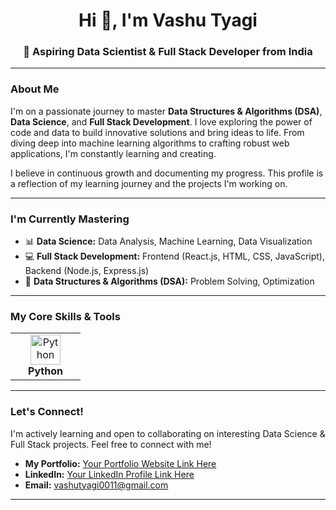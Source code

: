 <div align="center">
  <h1>Hi 👋, I'm Vashu Tyagi</h1>
  <h3>🚀 Aspiring Data Scientist & Full Stack Developer from India</h3>
</div>

---

### About Me

I'm on a passionate journey to master **Data Structures & Algorithms (DSA)**, **Data Science**, and **Full Stack Development**. I love exploring the power of code and data to build innovative solutions and bring ideas to life. From diving deep into machine learning algorithms to crafting robust web applications, I'm constantly learning and creating.

I believe in continuous growth and documenting my progress. This profile is a reflection of my learning journey and the projects I'm working on.

---

### I'm Currently Mastering

-   📊 **Data Science:** Data Analysis, Machine Learning, Data Visualization
-   💻 **Full Stack Development:** Frontend (React.js, HTML, CSS, JavaScript), Backend (Node.js, Express.js)
-   🧠 **Data Structures & Algorithms (DSA):** Problem Solving, Optimization

---

### My Core Skills & Tools

<table>
  <tr>
    <td align="center" width="96">
      <img src="https://skillicons.dev/icons?i=python" width="48" height="48" alt="Python" /><br><b>Python</b>
    </td>
<!--     <td align="center" width="96">
      <img src="https://skillicons.dev/icons?i=react" width="48" height="48" alt="React" /><br><b>React</b>
    </td>
    <td align="center" width="96">
      <img src="https://skillicons.dev/icons?i=nodejs" width="48" height="48" alt="Node.js" /><br><b>Node.js</b>
    </td>
    <td align="center" width="96">
      <img src="https://skillicons.dev/icons?i=js" width="48" height="48" alt="JavaScript" /><br><b>JavaScript</b>
    </td>
    <td align="center" width="96">
      <img src="https://skillicons.dev/icons?i=html" width="48" height="48" alt="HTML5" /><br><b>HTML5</b>
    </td>
    <td align="center" width="96">
      <img src="https://skillicons.dev/icons?i=css" width="48" height="48" alt="CSS3" /><br><b>CSS3</b>
    </td>
    <td align="center" width="96">
      <img src="https://skillicons.dev/icons?i=mongodb" width="48" height="48" alt="MongoDB" /><br><b>MongoDB</b>
    </td>
    <td align="center" width="96">
      <img src="https://skillicons.dev/icons?i=mysql" width="48" height="48" alt="MySQL" /><br><b>MySQL</b>
    </td>
  </tr>
  <tr>
    <td align="center" width="96">
      <img src="https://skillicons.dev/icons?i=pandas" width="48" height="48" alt="Pandas" /><br><b>Pandas</b>
    </td>
    <td align="center" width="96">
      <img src="https://skillicons.dev/icons?i=tensorflow" width="48" height="48" alt="TensorFlow" /><br><b>TensorFlow</b>
    </td>
    <td align="center" width="96">
      <img src="https://skillicons.dev/icons?i=scikitlearn" width="48" height="48" alt="Scikit-learn" /><br><b>Scikit-learn</b>
    </td>
     <td align="center" width="96">
      <img src="https://skillicons.dev/icons?i=git" width="48" height="48" alt="Git" /><br><b>Git</b>
    </td>
     <td align="center" width="96">
      <img src="https://skillicons.dev/icons?i=vscode" width="48" height="48" alt="VS Code" /><br><b>VS Code</b>
    </td>
    <td align="center" width="96">
      <img src="https://skillicons.dev/icons?i=jupyter" width="48" height="48" alt="Jupyter" /><br><b>Jupyter</b>
    </td>
    <td align="center" width="96">
      <img src="https://skillicons.dev/icons?i=docker" width="48" height="48" alt="Docker" /><br><b>Docker</b>
    </td>
    <td align="center" width="96">
      <img src="https://skillicons.dev/icons?i=linux" width="48" height="48" alt="Linux" /><br><b>Linux</b>
    </td> -->
  </tr>
</table>

---

### Let's Connect!

I'm actively learning and open to collaborating on interesting Data Science & Full Stack projects. Feel free to connect with me!

-   **My Portfolio:** [Your Portfolio Website Link Here](https://www.yourportfolio.com)
-   **LinkedIn:** [Your LinkedIn Profile Link Here](https://www.linkedin.com/in/yourlinkedinprofile)
-   **Email:** vashutyagi0011@gmail.com

---

